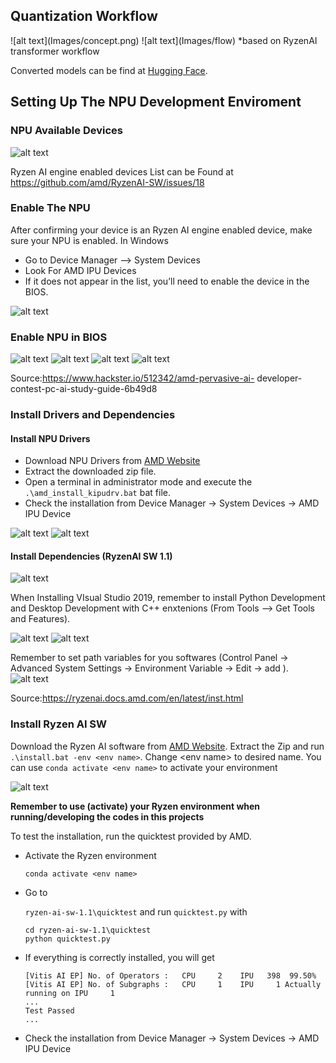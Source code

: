 <H2>Quantization Workflow</H2>
![alt text](Images/concept.png)
![alt text](Images/flow)
*based on RyzenAI transformer workflow

Converted models can be find at <a href="https://huggingface.co/logicbomb95/Llama-2-7b-chat-hf-AMD-NPU">Hugging Face</a>.
<H2>Setting Up The NPU Development Enviroment</H2>

<H3>NPU Available Devices</H3>

![alt text](Images/Env_setup/image.png)

Ryzen AI engine enabled devices List can be Found at <a href="https://github.com/amd/RyzenAI-SW/issues/18">https://github.com/amd/RyzenAI-SW/issues/18</a>

<H3>Enable The NPU</H3>
After confirming your device is an Ryzen AI engine enabled device, make sure your NPU is enabled. In Windows 

<ul>
<li>Go to Device Manager --> System Devices </li>
<li>Look For AMD IPU Devices</li>
<li>If it does not appear in the list, you’ll need to 
enable the device in the BIOS.</li>
</ul>

![alt text](Images/Env_setup/image-1.png)

<H3>Enable NPU in BIOS</H3>

![alt text](Images/Env_setup/image-2.png)
![alt text](Images/Env_setup/image-4.png)
![alt text](Images/Env_setup/image-5.png)
![alt text](Images/Env_setup/image-6.png)

Source:<a href="https://www.hackster.io/512342/amd-pervasive-ai- 
developer-contest-pc-ai-study-guide-6b49d8">https://www.hackster.io/512342/amd-pervasive-ai- 
developer-contest-pc-ai-study-guide-6b49d8</a>

<H3>Install Drivers and Dependencies</H3>

<H4>Install NPU Drivers</H4>

<ul>
<li>Download NPU Drivers from <a href="https://ryzenai.docs.amd.com/en/latest/inst.html">AMD Website</a></li>
<li>Extract the downloaded zip file.</li>
<li>Open a terminal in administrator mode and execute the <code>.\amd_install_kipudrv.bat</code> bat file.</li>
<li>Check the installation from Device Manager -> System Devices -> AMD IPU Device</li>
</ul>

![alt text](Images/Env_setup/image-8.png)
![alt text](Images/Env_setup/image-7.png)



<H4>Install Dependencies (RyzenAI SW 1.1)</H4>

![alt text](Images/Env_setup/image-9.png)

When Installing VIsual Studio 2019, remember to install Python Development and Desktop Development with C++ enxtenions (From Tools --> Get Tools and Features).

![alt text](Images/Env_setup/image-10.png)
![alt text](Images/Env_setup/image-11.png)

Remember to set path variables for you softwares (Control Panel -> Advanced System Settings -> Environment Variable -> Edit -> add ).
![alt text](Images/Env_setup/image-12.png)

Source:<a href="https://ryzenai.docs.amd.com/en/latest/inst.html">https://ryzenai.docs.amd.com/en/latest/inst.html</a>

<H3>Install Ryzen AI SW</H3>

Download the Ryzen AI software from <a href="https://ryzenai.docs.amd.com/en/latest/inst.html">AMD Website</a>. Extract the Zip and run `.\install.bat -env <env name>`. Change \<env name> to desired name. You can use `conda activate <env name>` to activate your environment

![alt text](Images/Env_setup/image-13.png)

<b>Remember to use (activate) your Ryzen environment when running/developing the codes in this projects</b>

To test the installation, run the quicktest provided by AMD.

<ul>
<li>Activate the Ryzen environment

`conda activate <env name>`
</li>
<li>Go to 

`ryzen-ai-sw-1.1\quicktest` and run `quicktest.py` with 

```
cd ryzen-ai-sw-1.1\quicktest
python quicktest.py
```
</li>
<li>If everything is correctly installed, you will get

```
[Vitis AI EP] No. of Operators :   CPU     2    IPU   398  99.50%
[Vitis AI EP] No. of Subgraphs :   CPU     1    IPU     1 Actually running on IPU     1
...
Test Passed
...
```
</li>
<li>Check the installation from Device Manager -> System Devices -> AMD IPU Device</li>
</ul>








